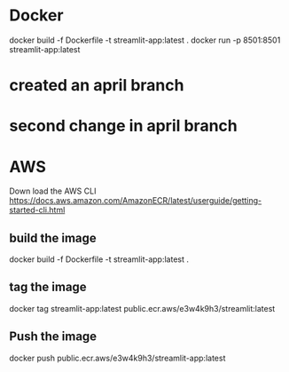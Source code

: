  # Docker
 docker build -f Dockerfile -t streamlit-app:latest .
 docker run -p 8501:8501 streamlit-app:latest   

# created an april branch
# second change in april branch

 # AWS

 Down load the AWS CLI
 https://docs.aws.amazon.com/AmazonECR/latest/userguide/getting-started-cli.html

 ## build the image
 docker build -f Dockerfile -t streamlit-app:latest .
 ## tag the image
 docker tag streamlit-app:latest public.ecr.aws/e3w4k9h3/streamlit:latest

 ## Push the image
 docker push public.ecr.aws/e3w4k9h3/streamlit-app:latest
